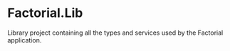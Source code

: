 # Factorial.Lib

Library project containing all the types and services used by the Factorial application.